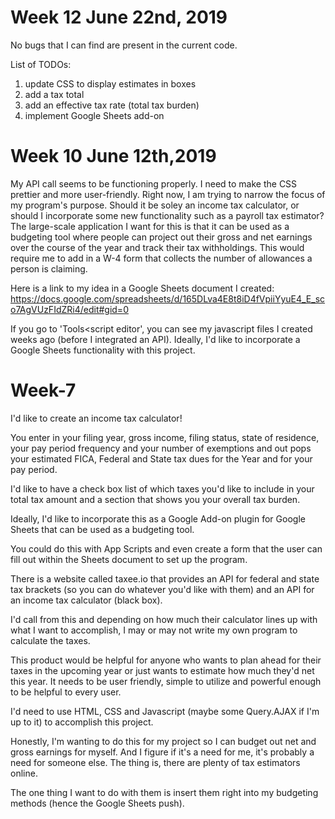 # Week 12 June 22nd, 2019
No bugs that I can find are present in the current code. 

List of TODOs:

1. update CSS to display estimates in boxes
2. add a tax total
3. add an effective tax rate (total tax burden)
4. implement Google Sheets add-on




# Week 10 June 12th,2019

My API call seems to be functioning properly. I need to make the CSS prettier and more user-friendly. Right now, I am trying to narrow the focus of my program's purpose. Should it be soley an income tax calculator, or should I incorporate some new functionality such as a payroll tax estimator? The large-scale application I want for this is that it can be used as a budgeting tool where people can project out their gross and net earnings over the course of the year and track their tax withholdings. This would require me to add in a W-4 form that collects the number of allowances a person is claiming. 

Here is a link to my idea in a Google Sheets document I created: https://docs.google.com/spreadsheets/d/165DLva4E8t8iD4fVpiiYyuE4_E_sco7AgVUzFIdZRi4/edit#gid=0

If you go to 'Tools<script editor', you can see my javascript files I created weeks ago (before I integrated an API). Ideally, I'd like to incorporate a Google Sheets functionality with this project.



# Week-7


I'd like to create an income tax calculator! 

You enter in your filing year, gross income, filing status, state of residence, 
your pay period frequency and your number of exemptions and out pops your estimated FICA, 
Federal and State tax dues for the Year and for your pay period. 

I'd like to have a check box list of which taxes you'd like to include in your total 
tax amount and a section that shows you your overall tax burden. 

Ideally, I'd like to incorporate this as a Google Add-on plugin for Google Sheets that can be 
used as a budgeting tool. 

You could do this with App Scripts and even create a form that the user can fill out within 
the Sheets document to set up the program. 

There is a website called taxee.io that provides an API for federal and state tax brackets 
(so you can do whatever you'd like with them) and an API for an income tax calculator (black box). 

I'd call from this and depending on how much their calculator lines up with what I want to accomplish, 
I may or may not write my own program to calculate the taxes. 

This product would be helpful for anyone who wants to plan ahead for their taxes in the upcoming year or 
just wants to estimate how much they'd net this year. It needs to be user friendly, simple to utilize and 
powerful enough to be helpful to every user. 

I'd need to use HTML, CSS and Javascript (maybe some Query.AJAX if I'm up to it) to accomplish this project. 

Honestly, I'm wanting to do this for my project so I can budget out net and gross earnings for myself.
And I figure if it's a need for me, it's probably a need for someone else. The thing is, there are plenty 
of tax estimators online. 

The one thing I want to do with them is insert them right into my budgeting methods (hence the Google Sheets push).
